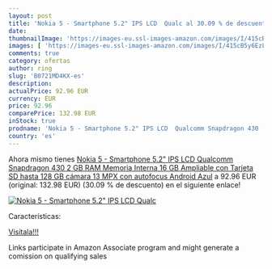 ```yaml
---
layout: post
title: 'Nokia 5 - Smartphone 5.2" IPS LCD  Qualc al 30.09 % de descuento'
date: 
thumbnailImage: 'https://images-eu.ssl-images-amazon.com/images/I/415cB5y6EzL._SL200_.jpg'
images: [ 'https://images-eu.ssl-images-amazon.com/images/I/415cB5y6EzL._SL200_.jpg' ]
comments: true
category: ofertas
author: ring
slug: 'B0721MD4KX-es'
description:
actualPrice: 92.96 EUR
currency: EUR
price: 92.96
comparePrice: 132.98 EUR
inStock: true
prodname: 'Nokia 5 - Smartphone 5.2" IPS LCD  Qualcomm Snapdragon 430  2 GB RAM  Memoria Interna 16 GB Ampliable con Tarjeta SD hasta 128 GB  cámara 13 MPX con autofocus  Android   Azul'
country: 'es'
---
```


Ahora mismo tienes [Nokia 5 - Smartphone 5.2" IPS LCD  Qualcomm Snapdragon 430  2 GB RAM  Memoria Interna 16 GB Ampliable con Tarjeta SD hasta 128 GB  cámara 13 MPX con autofocus  Android   Azul](https://www.amazon.es/dp/B0721MD4KX/?tag=tolees-21) a 92.96 EUR (original: 132.98 EUR) (30.09 %  de descuento) en el siguiente enlace!

[![Nokia 5 - Smartphone 5.2" IPS LCD  Qualc](https://images-eu.ssl-images-amazon.com/images/I/415cB5y6EzL._SL200_.jpg)](https://www.amazon.es/dp/B0721MD4KX/?tag=tolees-21)

Características:


[Visítala!!!](https://www.amazon.es/dp/B0721MD4KX/?tag=tolees-21)

Links participate in Amazon Associate program and might generate a comission on qualifying sales
